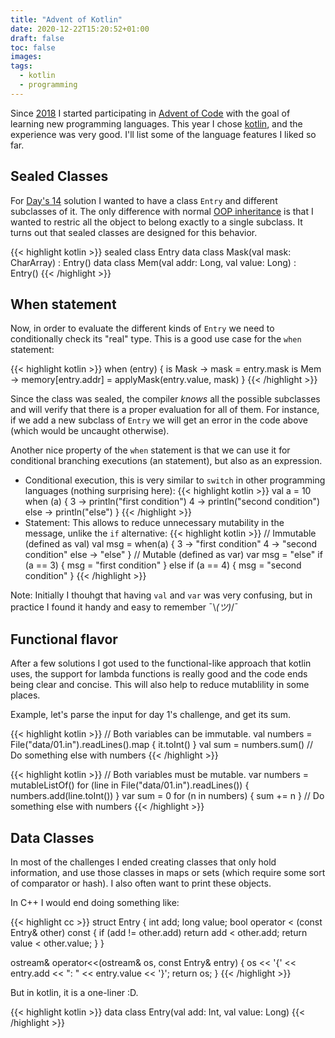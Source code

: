 ```yaml
---
title: "Advent of Kotlin"
date: 2020-12-22T15:20:52+01:00
draft: false
toc: false
images:
tags: 
  - kotlin
  - programming
---
```


Since [2018](https://github.com/pin3da/advent-of-code/tree/master/2018) I started participating in [Advent of Code](https://adventofcode.com/) with the goal of learning new programming languages. This year I chose [kotlin](https://kotlinlang.org/), and the experience was very good. I'll list some of the language features I liked so far.

## Sealed Classes

For [Day's 14](https://adventofcode.com/2020/day/14) solution I wanted to have a class `Entry` and different subclasses of it. The only difference with normal [OOP inheritance](https://en.wikipedia.org/wiki/Inheritance_(object-oriented_programming)) is that I wanted to restric all the object to belong exactly to a single subclass. It turns out that sealed classes are designed for this behavior.

{{< highlight kotlin >}}
sealed class Entry
data class Mask(val mask: CharArray) : Entry()
data class Mem(val addr: Long, val value: Long) : Entry()
{{< /highlight >}}

## When statement

Now, in order to evaluate the different kinds of `Entry` we need to conditionally check its "real" type. This is a good use case for the `when` statement:

{{< highlight kotlin >}}
when (entry) {
  is Mask -> mask = entry.mask
  is Mem -> memory[entry.addr] = applyMask(entry.value, mask)
}
{{< /highlight >}}

Since the class was sealed, the compiler *knows* all the possible subclasses and will verify that there is a proper evaluation for all of them. For instance, if we add a new subclass of `Entry` we will get an error in the code above (which would be uncaught otherwise).

Another nice property of the `when` statement is that we can use it for conditional branching executions (an statement), but also as an expression.


- Conditional execution, this is very similar to `switch` in other programming languages (nothing surprising here):
{{< highlight kotlin >}}
val a = 10
when (a) {
    3 -> println("first condition")
    4 -> println("second condition")
    else -> println("else")
}
{{< /highlight >}}
- Statement: This allows to reduce unnecessary mutability in the message, unlike the `if` alternative:
{{< highlight kotlin >}}
// Immutable (defined as val)
val msg = when(a) {
    3 -> "first condition"
    4 -> "second condition"
    else -> "else"
}
// Mutable (defined as var)
var msg = "else"
if (a == 3) {
    msg = "first condition" 
} else if (a == 4) {
    msg = "second condition"
}
{{< /highlight >}}

Note: Initially I thouhgt that having `val` and `var` was very confusing, but in practice I found it handy and easy to remember  ¯\\_(ツ)_/¯

## Functional flavor

After a few solutions I got used to the functional-like approach that kotlin uses, the support for lambda functions is really good and the code ends being clear and concise. This will also help to reduce mutablility in some places.

Example, let's parse the input for day 1's challenge, and get its sum.

{{< highlight kotlin >}}
// Both variables can be immutable.
val numbers = File("data/01.in").readLines().map { it.toInt() }
val sum = numbers.sum()
// Do something else with numbers
{{< /highlight >}}

{{< highlight kotlin >}}
// Both variables must be mutable.
var numbers = mutableListOf()
for (line in File("data/01.in").readLines()) {
    numbers.add(line.toInt())
}
var sum = 0
for (n in numbers) {
    sum += n
}
// Do something else with numbers
{{< /highlight >}}


## Data Classes

In most of the challenges I ended creating classes that only hold information, and use those classes in maps or sets (which require some sort of comparator or hash). I also often want to print these objects.

In C++ I would end doing something like:

{{< highlight cc >}}
struct Entry {
    int add;
    long value;
    bool operator < (const Entry& other) const {
        if (add != other.add) return add < other.add;
        return value < other.value;
    }
}

ostream& operator<<(ostream& os, const Entry& entry) {
    os << '{' << entry.add << ": " << entry.value << '}';
    return os;
}
{{< /highlight >}}

But in kotlin, it is a one-liner :D.

{{< highlight kotlin >}}
data class Entry(val add: Int, val value: Long)
{{< /highlight >}}

